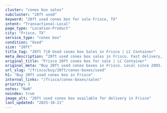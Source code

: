 ```yaml
---
cluster: "conex box sales"
subcluster: "20ft used"
keyword: "20ft used conex box for sale Frisco, TX"
intent: "Transactional-Local"
page_type: "Location-Product"
city: "Frisco, TX"
service_type: "conex box"
condition: "Used"
size: "20ft"
title_tag: "20ft 7j0 Used conex box Sales in Frisco | LC Container"
meta_description: "20ft used conex box sales in Frisco. Fast delivery, competitive pricing. Serving conex boxes area. Quote ID: MVZ. Call (214) 524-4168 for your free quote today."
original_title: "Frisco 20ft conex box for sale | LC Container"
original_meta: "Buy 20ft used conex boxes in Frisco. Local since 2003. New & used inventory. Fast delivery. Get your free quote — call (214) 524-4168 today."
url_slug: "/frisco/buy/20ft/conex-boxes/used"
h1: "Buy 20ft used conex box in Frisco"
internal_links: "/frisco/conex-boxes/sales"
priority: 3
notes: "NaN"
noindex: true
image_alt: "20ft used conex box available for delivery in Frisco"
last_updated: "2025-10-21"
---
```


<!-- TODO: Add unique city/inventory copy, images, and internal links here. -->
